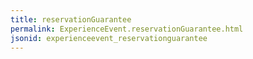 ```yaml
---
title: reservationGuarantee
permalink: ExperienceEvent.reservationGuarantee.html
jsonid: experienceevent_reservationguarantee
---
```

